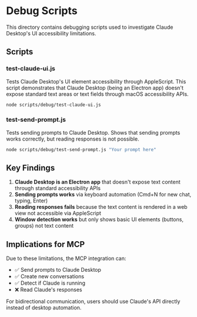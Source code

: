 # Debug Scripts

This directory contains debugging scripts used to investigate Claude Desktop's UI accessibility limitations.

## Scripts

### test-claude-ui.js
Tests Claude Desktop's UI element accessibility through AppleScript. This script demonstrates that Claude Desktop (being an Electron app) doesn't expose standard text areas or text fields through macOS accessibility APIs.

```bash
node scripts/debug/test-claude-ui.js
```

### test-send-prompt.js
Tests sending prompts to Claude Desktop. Shows that sending prompts works correctly, but reading responses is not possible.

```bash
node scripts/debug/test-send-prompt.js "Your prompt here"
```

## Key Findings

1. **Claude Desktop is an Electron app** that doesn't expose text content through standard accessibility APIs
2. **Sending prompts works** via keyboard automation (Cmd+N for new chat, typing, Enter)
3. **Reading responses fails** because the text content is rendered in a web view not accessible via AppleScript
4. **Window detection works** but only shows basic UI elements (buttons, groups) not text content

## Implications for MCP

Due to these limitations, the MCP integration can:
- ✅ Send prompts to Claude Desktop
- ✅ Create new conversations
- ✅ Detect if Claude is running
- ❌ Read Claude's responses

For bidirectional communication, users should use Claude's API directly instead of desktop automation.